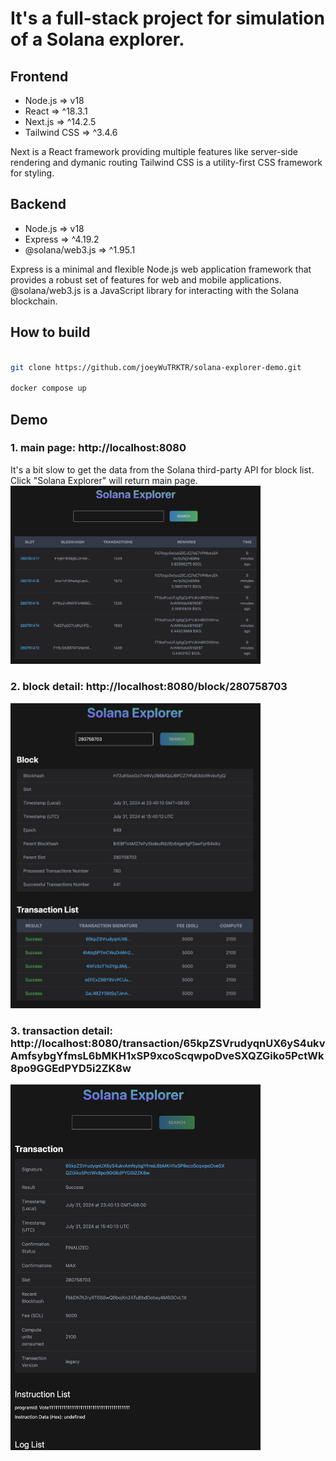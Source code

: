 # It's a full-stack project for simulation of a Solana explorer.

## Frontend
- Node.js => v18
- React => ^18.3.1
- Next.js => ^14.2.5
- Tailwind CSS => ^3.4.6

Next is a React framework providing multiple features like server-side rendering and dymanic routing
Tailwind CSS is a utility-first CSS framework for styling.


## Backend
- Node.js => v18
- Express => ^4.19.2
- @solana/web3.js => ^1.95.1

Express is a minimal and flexible Node.js web application framework that provides a robust set of features for web and mobile applications.
@solana/web3.js is a JavaScript library for interacting with the Solana blockchain.


## How to build
```bash

git clone https://github.com/joeyWuTRKTR/solana-explorer-demo.git

docker compose up

```

## Demo
### 1. main page: http://localhost:8080  
It's a bit slow to get the data from the Solana third-party API for block list.  
Click "Solana Explorer" will return main page.  
<img src="/static/main-page.png" width=400>  

### 2. block detail: http://localhost:8080/block/280758703  
<img src="/static/block-page.png" width=400>  

### 3. transaction detail: http://localhost:8080/transaction/65kpZSVrudyqnUX6yS4ukvAmfsybgYfmsL6bMKH1xSP9xcoScqwpoDveSXQZGiko5PctWk8po9GGEdPYD5i2ZK8w  
<img src="/static/tx-page.png" width=400>  

